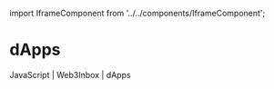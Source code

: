 import IframeComponent from '../../components/IframeComponent';

# dApps

JavaScript | Web3Inbox | dApps
<IframeComponent />

